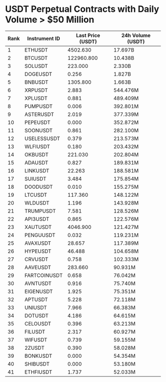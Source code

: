 # USDT Perpetual Contracts with Daily Volume > $50 Million

| Rank | Instrument ID | Last Price (USDT) | 24h Volume (USDT) |
|------|---------------|-------------------|-------------------|
| 1 | ETHUSDT | 4502.630 | 17.697B |
| 2 | BTCUSDT | 122960.800 | 10.438B |
| 3 | SOLUSDT | 223.000 | 2.330B |
| 4 | DOGEUSDT | 0.256 | 1.827B |
| 5 | BNBUSDT | 1305.800 | 1.663B |
| 6 | XRPUSDT | 2.883 | 544.476M |
| 7 | XPLUSDT | 0.881 | 489.409M |
| 8 | PUMPUSDT | 0.006 | 392.801M |
| 9 | ASTERUSDT | 2.019 | 377.339M |
| 10 | PEPEUSDT | 0.000 | 352.872M |
| 11 | SOONUSDT | 0.861 | 282.100M |
| 12 | USELESSUSDT | 0.379 | 213.573M |
| 13 | WLFIUSDT | 0.180 | 203.432M |
| 14 | OKBUSDT | 221.030 | 202.804M |
| 15 | ADAUSDT | 0.827 | 189.831M |
| 16 | LINKUSDT | 22.263 | 188.581M |
| 17 | SUIUSDT | 3.484 | 175.854M |
| 18 | DOODUSDT | 0.010 | 155.275M |
| 19 | LTCUSDT | 117.360 | 148.122M |
| 20 | WLDUSDT | 1.196 | 143.928M |
| 21 | TRUMPUSDT | 7.581 | 128.526M |
| 22 | API3USDT | 0.865 | 122.576M |
| 23 | XAUTUSDT | 4046.900 | 121.427M |
| 24 | PENGUUSDT | 0.032 | 119.231M |
| 25 | AVAXUSDT | 28.657 | 117.389M |
| 26 | HYPEUSDT | 46.488 | 104.658M |
| 27 | CRVUSDT | 0.758 | 102.333M |
| 28 | AAVEUSDT | 283.660 | 90.931M |
| 29 | FARTCOINUSDT | 0.658 | 76.042M |
| 30 | AVNTUSDT | 0.916 | 75.740M |
| 31 | EIGENUSDT | 1.925 | 75.351M |
| 32 | APTUSDT | 5.228 | 72.118M |
| 33 | UNIUSDT | 7.966 | 66.383M |
| 34 | DOTUSDT | 4.186 | 64.615M |
| 35 | CELOUSDT | 0.396 | 63.213M |
| 36 | FILUSDT | 2.317 | 60.927M |
| 37 | WIFUSDT | 0.739 | 59.155M |
| 38 | 2ZUSDT | 0.390 | 58.028M |
| 39 | BONKUSDT | 0.000 | 54.354M |
| 40 | SHIBUSDT | 0.000 | 53.180M |
| 41 | ETHFIUSDT | 1.737 | 52.033M |
